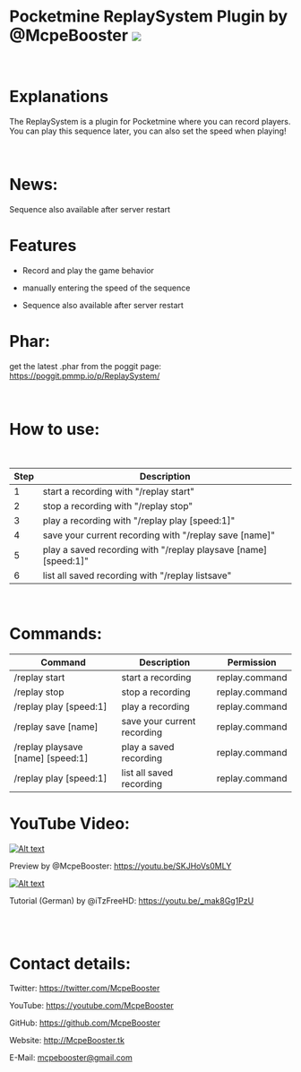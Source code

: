 # Pocketmine ReplaySystem Plugin by @McpeBooster  [![](https://poggit.pmmp.io/shield.api/ReplaySystem)](https://poggit.pmmp.io/p/ReplaySystem)



<br>

# Explanations

The ReplaySystem is a plugin for Pocketmine where you can record players. You can play this sequence later, you can also set the speed when playing!

<br>

# News:

Sequence also available after server restart

# Features

 - Record and play the game behavior
 
 - manually entering the speed of the sequence
 
 - Sequence also available after server restart

# Phar:

get the latest .phar from the poggit page: https://poggit.pmmp.io/p/ReplaySystem/

<br>

# How to use:

<br>

| Step | Description |
| --- | --- |
| 1 | start a recording with "/replay start" |
| 2 | stop a recording with "/replay stop" |
| 3 | play a recording with "/replay play [speed:1]" |
| 4 | save your current recording with "/replay save [name]" |
| 5 | play a saved recording with "/replay playsave [name] [speed:1]" |
| 6 | list all saved recording with "/replay listsave" |

<br>

# Commands:

| Command | Description | Permission |
| --- | --- | --- |
| /replay start | start a recording | replay.command |
| /replay stop | stop a recording | replay.command |
| /replay play [speed:1] | play a recording | replay.command |
| /replay save [name] | save your current recording | replay.command |
| /replay playsave [name] [speed:1] | play a saved recording | replay.command |
| /replay play [speed:1] | list all saved recording | replay.command |





# YouTube Video:

[![Alt text](https://img.youtube.com/vi/SKJHoVs0MLY/0.jpg)](https://www.youtube.com/watch?v=SKJHoVs0MLY)

Preview by @McpeBooster: https://youtu.be/SKJHoVs0MLY

[![Alt text](https://img.youtube.com/vi/_mak8Gg1PzU/0.jpg)](https://www.youtube.com/watch?v=_mak8Gg1PzU)

Tutorial (German) by @iTzFreeHD: https://youtu.be/_mak8Gg1PzU

<br>

<br>

# Contact details:

Twitter: https://twitter.com/McpeBooster

YouTube: https://youtube.com/McpeBooster

GitHub: https://github.com/McpeBooster

Website: http://McpeBooster.tk

E-Mail: mcpebooster@gmail.com
